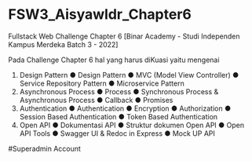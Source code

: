 # FSW3_Aisyawldr_Chapter6
Fullstack Web Challenge Chapter 6 [Binar Academy - Studi Independen Kampus Merdeka Batch 3 - 2022]

Pada Challenge Chapter 6 hal yang harus diKuasi yaitu mengenai
1. Design Pattern
● Design Pattern
● MVC (Model View Controller)
● Service Repository Pattern
● Microservice Pattern
2. Asynchronous Process
● Process
● Synchronous Process & Asynchronous Process
● Callback
● Promises
3. Authentication
● Authentication
● Encryption
● Authorization
● Session Based Authentication
● Token Based Authentication
4. Open API
● Dokumentasi API
● Struktur dokumen Open API
● Open API Tools
● Swagger UI & Redoc in Express
● Mock UP API

#Superadmin Account

